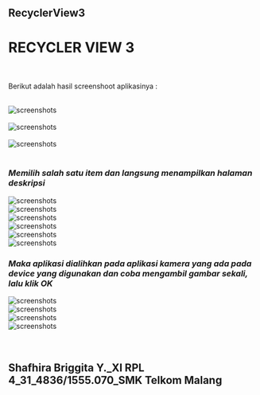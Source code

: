 ## RecyclerView3<br>

# RECYCLER VIEW 3 <br><br>

Berikut adalah hasil screenshoot aplikasinya : <br><br>

![screenshots](https://github.com/sbbriggitash/RecyclerView3/blob/master/1.PNG)<br><br>
![screenshots](https://github.com/sbbriggitash/RecyclerView3/blob/master/2.PNG)<br><br>
![screenshots](https://github.com/sbbriggitash/RecyclerView3/blob/master/3.PNG)<br><br>
### *__Memilih salah satu item dan langsung menampilkan halaman deskripsi__*
![screenshots](https://github.com/sbbriggitash/RecyclerView3/blob/master/4.PNG)<br>
![screenshots](https://github.com/sbbriggitash/RecyclerView3/blob/master/5.PNG)<br>
![screenshots](https://github.com/sbbriggitash/RecyclerView3/blob/master/6.PNG)<br>
![screenshots](https://github.com/sbbriggitash/RecyclerView3/blob/master/7.PNG)<br>
![screenshots](https://github.com/sbbriggitash/RecyclerView3/blob/master/8.PNG)<br>
![screenshots](https://github.com/sbbriggitash/RecyclerView3/blob/master/9.PNG)<br>
### *__Maka aplikasi dialihkan pada aplikasi kamera yang ada pada device yang digunakan dan coba mengambil gambar sekali, lalu klik OK__*
![screenshots](https://github.com/sbbriggitash/RecyclerView3/blob/master/10.PNG)<br>
![screenshots](https://github.com/sbbriggitash/RecyclerView3/blob/master/11.PNG)<br>
![screenshots](https://github.com/sbbriggitash/RecyclerView3/blob/master/12.PNG)<br>
![screenshots](https://github.com/sbbriggitash/RecyclerView3/blob/master/13.PNG)<br><br><br>

## Shafhira Briggita Y._XI RPL 4_31_4836/1555.070_SMK Telkom Malang
